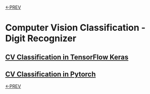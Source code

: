 [<-PREV](../project.md)

# Computer Vision Classification - Digit Recognizer

## [CV Classification in TensorFlow Keras](digitrecognizer_keras.md)

## [CV Classification in Pytorch](digitrecognizer_pytorch.md)

[<-PREV](../project.md)
